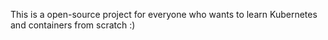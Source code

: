 This is a open-source project for everyone who wants to learn Kubernetes and containers from scratch :)
